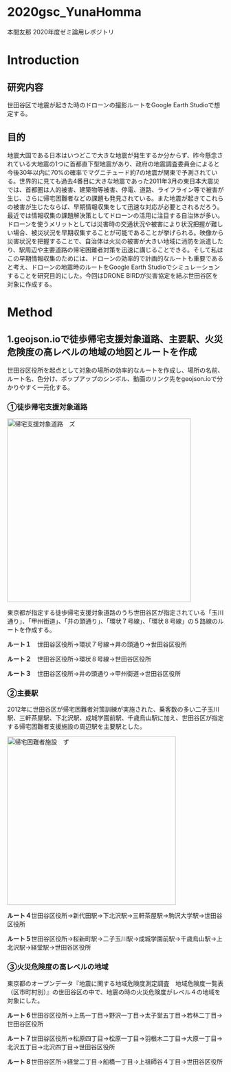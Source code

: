 # 2020gsc_YunaHomma
本間友那 2020年度ゼミ論用レポジトリ

# Introduction
## 研究内容
世田谷区で地震が起きた時のドローンの撮影ルートをGoogle Earth Studioで想定する。

## 目的
地震大国である日本はいつどこで大きな地震が発生するか分からず、昨今懸念されている大地震の1つに首都直下型地震があり、政府の地震調査委員会によると今後30年以内に70%の確率でマグニチュード約7の地震が関東で予測されている。世界的に見ても過去4番目に大きな地震であった2011年3月の東日本大震災では、首都圏は人的被害、建築物等被害、停電、道路、ライフライン等で被害が生じ、さらに帰宅困難者などの課題も発見されている。また地震が起きてこれらの被害が生じたならば、早期情報収集をして迅速な対応が必要とされるだろう。最近では情報収集の課題解決策としてドローンの活用に注目する自治体が多い。ドローンを使うメリットとしては災害時の交通状況や被害により状況把握が難しい場合、被災状況を早期収集することが可能であることが挙げられる。映像から災害状況を把握することで、自治体は火災の被害が大きい地域に消防を派遣したり、駅周辺や主要道路の帰宅困難者対策を迅速に講じることできる。そして私はこの早期情報収集のためには、ドローンの効率的で計画的なルートも重要であると考え、ドローンの地震時のルートをGoogle Earth Studioでシミュレーションすることを研究目的にした。今回はDRONE BIRDが災害協定を結ぶ世田谷区を対象に作成する。
　
# Method
## 1.geojson.ioで徒歩帰宅支援対象道路、主要駅、火災危険度の高レベルの地域の地図とルートを作成
世田谷区役所を起点として対象の場所の効率的なルートを作成し、場所の名前、ルート名、色分け、ポップアップのシンボル、動画のリンク先をgeojson.ioで分かりやすく一元化する。

### ①徒歩帰宅支援対象道路
<img width="427" alt="帰宅支援対象道路　ズ" src="https://user-images.githubusercontent.com/40257255/105440259-9b51f480-5ca9-11eb-8550-22839d5d92f0.PNG">

東京都が指定する徒歩帰宅支援対象道路のうち世田谷区が指定されている「玉川通り」、「甲州街道」、「井の頭通り」、「環状７号線」、「環状８号線」の５路線のルートを作成する。


**ルート１**　世田谷区役所→環状７号線→井の頭通り→世田谷区役所

**ルート２**　世田谷区役所→環状８号線→世田谷区役所

**ルート３**　世田谷区役所→井の頭通り→甲州街道→世田谷区役所


### ②主要駅
2012年に世田谷区が帰宅困難者対策訓練が実施された、乗客数の多い二子玉川駅、三軒茶屋駅、下北沢駅、成城学園前駅、千歳烏山駅に加え、世田谷区が指定する帰宅困難者支援施設の周辺駅を主要駅とした。

<img width="392" alt="帰宅困難者施設　ず" src="https://user-images.githubusercontent.com/40257255/105441630-51b6d900-5cac-11eb-976e-d00202707039.PNG">

**ルート４**世田谷区役所→新代田駅→下北沢駅→三軒茶屋駅→駒沢大学駅→世田谷区役所

**ルート５**世田谷区役所→桜新町駅→二子玉川駅→成城学園前駅→千歳烏山駅→上北沢駅→経堂駅→世田谷区役所


### ③火災危険度の高レベルの地域
東京都のオープンデータ『地震に関する地域危険度測定調査　地域危険度一覧表（区市町村別）』の世田谷区の中で、地震の時の火災危険度がレベル４の地域を対象にした。

**ルート６**世田谷区役所→上馬一丁目→野沢一丁目→太子堂五丁目→若林二丁目→世田谷区役所

**ルート７**世田谷区役所→松原四丁目→松原一丁目→羽根木二丁目→大原一丁目→北沢五丁目→北沢四丁目→世田谷区役所

**ルート８**世田谷区所→経堂二丁目→船橋一丁目→上祖師谷４丁目→世田谷区役所





